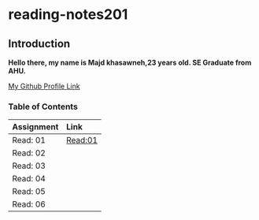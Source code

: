 # reading-notes201

## Introduction

**Hello there, my name is Majd khasawneh,23 years old. SE Graduate from AHU.**

[My Github Profile Link](https://github.com/majdkh97)


### Table of Contents

|        Assignment         |              Link              |
| :-------------------------| :----------------------------- |
|  Read: 01                 |  [Read:01 ](Assignment01.md)   |
|  Read: 02                 |                                | 
|  Read: 03                 |                                |
|  Read: 04                 |                                |
|  Read: 05                 |                                |
|  Read: 06                 |                                |          